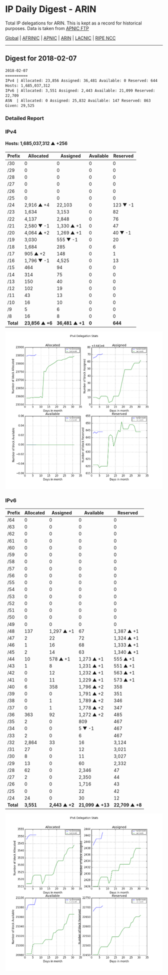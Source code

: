 # IP Daily Digest - ARIN 

Total IP delegations for ARIN. This is kept as a record for historical purposes. Data is taken from [APNIC FTP](https://ftp.apnic.net/)

[Global](https://github.com/csmets/IP-Daily-Digest) | [AFRINIC](https://github.com/csmets/IP-Daily-Digest/tree/master/archives/AFRINIC) | [APNIC](https://github.com/csmets/IP-Daily-Digest/tree/master/archives/APNIC) | [ARIN](https://github.com/csmets/IP-Daily-Digest/tree/master/archives/ARIN) | [LACNIC](https://github.com/csmets/IP-Daily-Digest/tree/master/archives/LACNIC) | [RIPE NCC](https://github.com/csmets/IP-Daily-Digest/tree/master/archives/RIPE_NCC)

---

## Digest for 2018-02-07
```
2018-02-07
==========
IPv4 | Allocated: 23,856 Assigned: 36,481 Available: 0 Reserved: 644 Hosts: 1,685,037,312
IPv6 | Allocated: 3,551 Assigned: 2,443 Available: 21,099 Reserved: 22,709
ASN  | Allocated: 0 Assigned: 25,832 Available: 147 Reserved: 863 Given: 29,525
```

### Detailed Report

### IPv4

#### Hosts: **1,685,037,312 ▲ +256**

| Prefix | Allocated | Assigned | Available | Reserved |
| ----- | ----- | ----- | ----- | ----- |
| /30 | 0 | 0 | 0 | 0 |
| /29 | 0 | 0 | 0 | 0 |
| /28 | 0 | 0 | 0 | 0 |
| /27 | 0 | 0 | 0 | 0 |
| /26 | 0 | 0 | 0 | 0 |
| /25 | 0 | 0 | 0 | 0 |
| /24 | 2,916 ▲ +4 | 22,103 | 0 | 123 ▼ -1 |
| /23 | 1,634 | 3,153 | 0 | 82 |
| /22 | 4,137 | 2,848 | 0 | 76 |
| /21 | 2,580 ▼ -1 | 1,330 ▲ +1 | 0 | 47 |
| /20 | 4,064 ▲ +2 | 1,269 ▲ +1 | 0 | 40 ▼ -1 |
| /19 | 3,030 | 555 ▼ -1 | 0 | 20 |
| /18 | 1,684 | 285 | 0 | 6 |
| /17 | 905 ▲ +2 | 148 | 0 | 1 |
| /16 | 1,796 ▼ -1 | 4,525 | 0 | 13 |
| /15 | 464 | 94 | 0 | 0 |
| /14 | 314 | 75 | 0 | 0 |
| /13 | 150 | 40 | 0 | 0 |
| /12 | 102 | 19 | 0 | 0 |
| /11 | 43 | 13 | 0 | 0 |
| /10 | 16 | 10 | 0 | 0 |
| /9 | 5 | 6 | 0 | 0 |
| /8 | 16 | 8 | 0 | 0 |
| **Total** | **23,856 ▲ +6** | **36,481 ▲ +1** | **0** | **644** |

![ipv4-stats](ipv4-figure.png)

### IPv6

| Prefix | Allocated | Assigned | Available | Reserved |
| ----- | ----- | ----- | ----- | ----- |
| /64 | 0 | 0 | 0 | 0 |
| /63 | 0 | 0 | 0 | 0 |
| /62 | 0 | 0 | 0 | 0 |
| /61 | 0 | 0 | 0 | 0 |
| /60 | 0 | 0 | 0 | 0 |
| /59 | 0 | 0 | 0 | 0 |
| /58 | 0 | 0 | 0 | 0 |
| /57 | 0 | 0 | 0 | 0 |
| /56 | 0 | 0 | 0 | 0 |
| /55 | 0 | 0 | 0 | 0 |
| /54 | 0 | 0 | 0 | 0 |
| /53 | 0 | 0 | 0 | 0 |
| /52 | 0 | 0 | 0 | 0 |
| /51 | 0 | 0 | 0 | 0 |
| /50 | 0 | 0 | 0 | 0 |
| /49 | 0 | 0 | 0 | 0 |
| /48 | 137 | 1,297 ▲ +1 | 67 | 1,387 ▲ +1 |
| /47 | 2 | 22 | 72 | 1,324 ▲ +1 |
| /46 | 1 | 16 | 68 | 1,333 ▲ +1 |
| /45 | 2 | 14 | 63 | 1,340 ▲ +1 |
| /44 | 10 | 578 ▲ +1 | 1,273 ▲ +1 | 555 ▲ +1 |
| /43 | 1 | 8 | 1,231 ▲ +1 | 551 ▲ +1 |
| /42 | 0 | 12 | 1,232 ▲ +1 | 563 ▲ +1 |
| /41 | 0 | 11 | 1,229 ▲ +1 | 573 ▲ +1 |
| /40 | 6 | 358 | 1,796 ▲ +2 | 358 |
| /39 | 0 | 0 | 1,791 ▲ +2 | 351 |
| /38 | 0 | 1 | 1,789 ▲ +2 | 346 |
| /37 | 0 | 1 | 1,778 ▲ +2 | 347 |
| /36 | 363 | 92 | 1,272 ▲ +2 | 485 |
| /35 | 2 | 0 | 809 | 467 |
| /34 | 0 | 0 | 5 ▼ -1 | 467 |
| /33 | 2 | 0 | 6 | 467 |
| /32 | 2,864 | 33 | 16 | 3,124 |
| /31 | 27 | 0 | 12 | 3,021 |
| /30 | 8 | 0 | 11 | 3,027 |
| /29 | 13 | 0 | 60 | 2,332 |
| /28 | 62 | 0 | 2,346 | 47 |
| /27 | 2 | 0 | 2,350 | 44 |
| /26 | 0 | 0 | 1,716 | 43 |
| /25 | 0 | 0 | 22 | 42 |
| /24 | 24 | 0 | 30 | 12 |
| **Total** | **3,551** | **2,443 ▲ +2** | **21,099 ▲ +13** | **22,709 ▲ +8** |

![ipv6-stats](ipv6-figure.png)